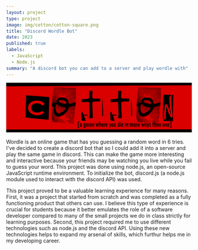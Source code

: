```yaml
---
layout: project
type: project
image: img/cotton/cotton-square.png
title: "Discord Wordle Bot"
date: 2023
published: true
labels:
  - JavaScript
  - Node.js
summary: "A discord bot you can add to a server and play wordle with"
---
```


<img class="img-fluid" src="../img/cotton/cotton-header.png">

Wordle is an online game that has you guessing a random word in 6 tries. I've decided to create a discord bot that so I could add it into a server and play the same game in discord. This can make the game more interesting and interactive because your friends may be watching you live while you fail to guess your word. This project was done using node.js, an open-source JavaScript runtime environment. To initialize the bot, discord.js (a node.js module used to interact with the discord API) was used. 

This project proved to be a valuable learning experience for many reasons. First, it was a project that started from scratch and was completed as a fully functioning product that others can use. I believe this type of experience is crucial for students because it better emulates the role of a software developer compared to many of the small projects we do in class strictly for learning purposes. Second, this project required me to use different technologies such as node.js and the discord API. Using these new technologies helps to expand my arsenal of skills, which furthur helps me in my developing career.
